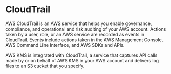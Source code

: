 # CloudTrail

AWS CloudTrail is an AWS service that helps you enable governance, compliance, and operational and risk auditing of your AWS account. Actions taken by a user, role, or an AWS service are recorded as events in CloudTrail. Events include actions taken in the AWS Management Console, AWS Command Line Interface, and AWS SDKs and APIs.

AWS KMS is integrated with CloudTrail, a service that captures API calls made by or on behalf of AWS KMS in your AWS account and delivers log files to an S3 cucket that you specify.